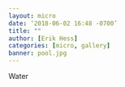 ```yaml
---
layout: micro
date: ‘2018-06-02 16:48 -0700’
title: ""
author: [Erik Hess]
categories: [micro, gallery]
banner: pool.jpg
---
```


Water
